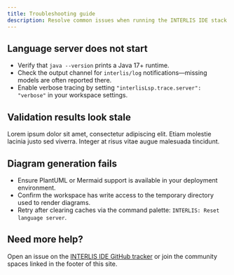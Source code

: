 ```yaml
---
title: Troubleshooting guide
description: Resolve common issues when running the INTERLIS IDE stack.
---
```


## Language server does not start

- Verify that `java --version` prints a Java 17+ runtime.
- Check the output channel for `interlis/log` notifications—missing models are often reported there.
- Enable verbose tracing by setting `"interlisLsp.trace.server": "verbose"` in your workspace settings.

## Validation results look stale

Lorem ipsum dolor sit amet, consectetur adipiscing elit. Etiam molestie lacinia justo sed viverra. Integer at risus vitae augue
malesuada tincidunt.

## Diagram generation fails

- Ensure PlantUML or Mermaid support is available in your deployment environment.
- Confirm the workspace has write access to the temporary directory used to render diagrams.
- Retry after clearing caches via the command palette: `INTERLIS: Reset language server`.

## Need more help?

Open an issue on the [INTERLIS IDE GitHub tracker](https://github.com/eclipse-theia/theia-ide/issues) or join the community spaces
linked in the footer of this site.
